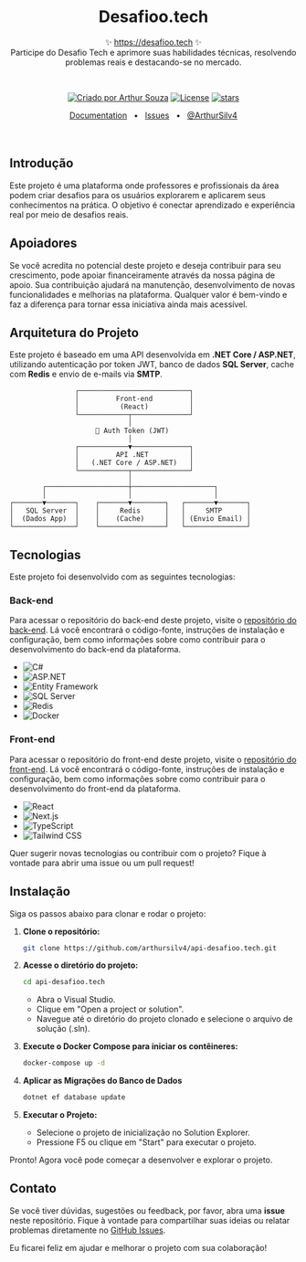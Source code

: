 <p align="center">
  <h1 align="center">Desafioo.tech</h1>
  <p align="center">
    ✨ <a href="https://desafioo.tech">https://desafioo.tech</a> ✨
    <br/>
    Participe do Desafio Tech e aprimore suas habilidades técnicas, resolvendo problemas reais e destacando-se no mercado.
  </p>
</p>
<br/>
<p align="center">
  <a href="" rel="nofollow"><img src="https://img.shields.io/badge/created%20by-@ArthurSilv4-4BBAAB.svg" alt="Criado por Arthur Souza"></a>
  <a href="https://opensource.org/licenses/MIT" rel="nofollow"><img src="https://img.shields.io/github/license/ArthurSilv4/api-desafioo.tech" alt="License"></a>
  <a href="https://github.com/arthursilv4/api-desafioo.tech" rel="nofollow"><img src="https://img.shields.io/github/stars/arthursilv4/api-desafioo.tech" alt="stars"></a>
</p>

<div align="center">
  <a href="">Documentation</a>
  <span>&nbsp;&nbsp;•&nbsp;&nbsp;</span>
  <a href="https://github.com/arthursilv4/api-desafioo.tech/issues/new">Issues</a>
  <span>&nbsp;&nbsp;•&nbsp;&nbsp;</span>
  <a href="">@ArthurSilv4</a>
  <br />
</div>

<br/>
<br/>

## Introdução

Este projeto é uma plataforma onde professores e profissionais da área podem criar desafios para os usuários explorarem e aplicarem seus conhecimentos na prática. O objetivo é conectar aprendizado e experiência real por meio de desafios reais.

## Apoiadores

Se você acredita no potencial deste projeto e deseja contribuir para seu crescimento, pode apoiar financeiramente através da nossa página de apoio. Sua contribuição ajudará na manutenção, desenvolvimento de novas funcionalidades e melhorias na plataforma. Qualquer valor é bem-vindo e faz a diferença para tornar essa iniciativa ainda mais acessível.

## Arquitetura do Projeto

Este projeto é baseado em uma API desenvolvida em **.NET Core / ASP.NET**, utilizando autenticação por token JWT, banco de dados **SQL Server**, cache com **Redis** e envio de e-mails via **SMTP**.



                    ┌───────────────────────────┐
                    │         Front-end         │
                    │          (React)          │
                    └────────────┬──────────────┘
                                 │
                         🔐 Auth Token (JWT)
                                 │
                    ┌────────────▼──────────────┐
                    │         API .NET          │
                    │   (.NET Core / ASP.NET)   │
                    └────────────┬──────────────┘
                                 │
            ┌────────────────────┼────────────────────┐
            │                    │                    │
    ┌───────▼───────┐    ┌───────▼────────┐   ┌───────▼───────┐
    │   SQL Server  │    │     Redis      │   │     SMTP      │
    │  (Dados App)  │    │    (Cache)     │   │ (Envio Email) │
    └───────────────┘    └────────────────┘   └───────────────┘
                         

## Tecnologias

Este projeto foi desenvolvido com as seguintes tecnologias:

### **Back-end**  
Para acessar o repositório do back-end deste projeto, visite o [repositório do back-end](https://github.com/arthursilv4/api-desafioo.tech). Lá você encontrará o código-fonte, instruções de instalação e configuração, bem como informações sobre como contribuir para o desenvolvimento do back-end da plataforma.

- ![C#](https://img.shields.io/badge/C%23-512BD4?style=for-the-badge&logo=csharp&logoColor=white)  
- ![ASP.NET](https://img.shields.io/badge/ASP.NET-512BD4?style=for-the-badge&logo=dotnet&logoColor=white)  
- ![Entity Framework](https://img.shields.io/badge/Entity%20Framework-512BD4?style=for-the-badge&logo=dotnet&logoColor=white)  
- ![SQL Server](https://img.shields.io/badge/SQL%20Server-CC2927?style=for-the-badge&logo=microsoft-sql-server&logoColor=white)  
- ![Redis](https://img.shields.io/badge/Redis-DC382D?style=for-the-badge&logo=redis&logoColor=white)  
- ![Docker](https://img.shields.io/badge/Docker-2496ED?style=for-the-badge&logo=docker&logoColor=white)  

### **Front-end**  
Para acessar o repositório do front-end deste projeto, visite o [repositório do front-end](https://github.com/arthursilv4/front-desafioo.tech). Lá você encontrará o código-fonte, instruções de instalação e configuração, bem como informações sobre como contribuir para o desenvolvimento do front-end da plataforma.

- ![React](https://img.shields.io/badge/React-61DAFB?style=for-the-badge&logo=react&logoColor=white)  
- ![Next.js](https://img.shields.io/badge/Next.js-000000?style=for-the-badge&logo=nextdotjs&logoColor=white)  
- ![TypeScript](https://img.shields.io/badge/TypeScript-3178C6?style=for-the-badge&logo=typescript&logoColor=white)  
- ![Tailwind CSS](https://img.shields.io/badge/Tailwind_CSS-06B6D4?style=for-the-badge&logo=tailwindcss&logoColor=white)  

Quer sugerir novas tecnologias ou contribuir com o projeto? Fique à vontade para abrir uma issue ou um pull request!




## Instalação

Siga os passos abaixo para clonar e rodar o projeto:

1. **Clone o repositório:**

    ```bash
    git clone https://github.com/arthursilv4/api-desafioo.tech.git
    ```

2. **Acesse o diretório do projeto:**

   ```bash
   cd api-desafioo.tech
   ```
    
   -	Abra o Visual Studio.
   -	Clique em "Open a project or solution".
   -	Navegue até o diretório do projeto clonado e selecione o arquivo de solução (.sln).

3. **Execute o Docker Compose para iniciar os contêineres:**
   ```bash
   docker-compose up -d
   ```
4. **Aplicar as Migrações do Banco de Dados**

   ```bash
   dotnet ef database update
   ```
5. **Executar o Projeto:**

    - Selecione o projeto de inicialização no Solution Explorer.
    - Pressione F5 ou clique em "Start" para executar o projeto.

Pronto! Agora você pode começar a desenvolver e explorar o projeto.

## Contato

Se você tiver dúvidas, sugestões ou feedback, por favor, abra uma **issue** neste repositório. Fique à vontade para compartilhar suas ideias ou relatar problemas diretamente no [GitHub Issues](https://github.com/arthursilv4/api-desafioo.tech/issues).

Eu ficarei feliz em ajudar e melhorar o projeto com sua colaboração!
